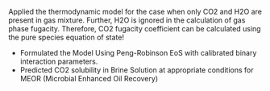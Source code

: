Applied the thermodynamic model for the case when only CO2 and H2O are present in gas mixture. Further, H2O is ignored in the calculation of gas phase fugacity. Therefore, CO2 fugacity coefficient can be calculated using the pure species equation of state!
- Formulated the Model Using Peng-Robinson EoS with calibrated binary interaction parameters.
- Predicted CO2 solubility in Brine Solution at appropriate conditions for MEOR (Microbial Enhanced Oil Recovery)
